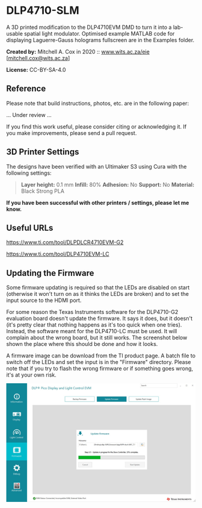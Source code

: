 # DLP4710-SLM
A 3D printed modification to the DLP4710EVM DMD to turn it into a lab-usable spatial light modulator. Optimised example MATLAB code for displaying Laguerre-Gauss holograms fullscreen are in the Examples folder.

**Created by:** Mitchell A. Cox in 2020 :: www.wits.ac.za/eie [mitchell.cox@wits.ac.za]

**License:** CC-BY-SA-4.0

## Reference

Please note that build instructions, photos, etc. are in the following paper:

... Under review ...

If you find this work useful, please consider citing or acknowledging it. If you make improvements, please send a pull request.

## 3D Printer Settings

The designs have been verified with an Ultimaker S3 using Cura with the following settings:

> **Layer height:** 0.1 mm
> **Infill:** 80%
> **Adhesion:** No
> **Support:** No
> **Material:** Black Strong PLA

**If you have been successful with other printers / settings, please let me know.**

## Useful URLs

https://www.ti.com/tool/DLPDLCR4710EVM-G2

https://www.ti.com/tool/DLP4710EVM-LC

## Updating the Firmware

Some firmware updating is required so that the LEDs are disabled on start (otherwise it won't turn on as it thinks the LEDs are broken) and to set the input source to the HDMI port.

For some reason the Texas Instruments software for the DLP4710-G2 evaluation board doesn't update the firmware. It says it does, but it doesn't (it's pretty clear that nothing happens as it's too quick when one tries). Instead, the software meant for the DLP4710-LC must be used. It will complain about the wrong board, but it still works. The screenshot below shown the place where this should be done and how it looks.

A firmware image can be download from the TI product page. A batch file to switch off the LEDs and set the input is in the "Firmware" directory. Please note that if you try to flash the wrong firmware or if something goes wrong, it's at your own risk.

![DLP4710LC Update Screenshot](https://github.com/WitsOCLab/DLP4710-SLM/blob/master/Docs/firmwareupdate.jpg?raw=true)
